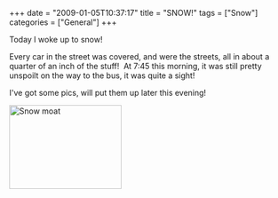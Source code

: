 +++
date = "2009-01-05T10:37:17"
title = "SNOW!"
tags = ["Snow"]
categories = ["General"]
+++

Today I woke up to snow!

Every car in the street was covered, and were the streets, all in about a quarter of an inch of the stuff!  At 7:45 this morning, it was still pretty unspoilt on the way to the bus, it was quite a sight!

I've got some pics, will put them up later this evening!

[<img src="http://i9.photobucket.com/albums/a55/forquare/blog/DSC00185.jpg" width="202" height="151" class="aligncenter" title="Snow moat" />][1]

  [1]: http://i9.photobucket.com/albums/a55/forquare/blog/DSC00185.jpg
